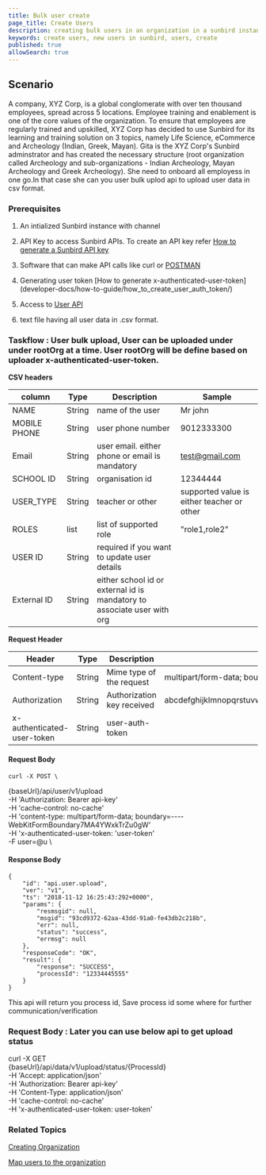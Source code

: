 ```yaml
---
title: Bulk user create
page_title: Create Users
description: creating bulk users in an organization in a sunbird instance
keywords: create users, new users in sunbird, users, create
published: true
allowSearch: true
---
```


## Scenario

A company, XYZ Corp, is a global conglomerate with over ten thousand employees, spread across 5 locations. Employee training and enablement is one of the core values of the organization. To ensure that employees are regularly trained and upskilled, XYZ Corp has decided to use Sunbird for its learning and training solution on 3 topics, namely Life Science, eCommerce and Archeology (Indian, Greek, Mayan). 
Gita is the XYZ Corp's Sunbird adminstrator and has created the necessary structure (root organization called Archeology and sub-organizations - Indian Archeology, Mayan Archeology and Greek Archeology). She need to onboard all employess in one go.In that case she can you user bulk uplod api to upload user data in csv format.

### Prerequisites

1. An intialized Sunbird instance with channel

2. API Key to access Sunbird APIs. To create an API key refer [How to generate a Sunbird API key](developer-docs/how-to-guide/generate_apikey/)
  
3. Software that can make API calls like curl or [POSTMAN](https://www.getpostman.com/docs/v6/postman/api_documentation/intro_to_api_documentation)
4. Generating user token [How to generate x-authenticated-user-token] (developer-docs/how-to-guide/how_to_create_user_auth_token/)

5. Access to [User API](apis/bulkupload/#operation/bulk%20upload%20user%20req1)
6. text file having all user data in .csv format.

### Taskflow : User bulk upload, User can be uploaded under under rootOrg at a time. User rootOrg will be define based on uploader x-authenticated-user-token.
 

**CSV headers**

|     column    |          Type  | Description | Sample |
|---------------|----------------|-----------|--------|
| NAME          | String         | name of the user  | Mr john |
|MOBILE PHONE   | String         | user phone number | 9012333300|
|Email          | String         | user email. either phone or email is mandatory| test@gmail.com |
|SCHOOL ID      | String         | organisation id   | 12344444
|USER_TYPE      | String         | teacher or other  | supported value is either teacher or other
|ROLES          | list           | list of supported role | "role1,role2"
|USER ID        | String         | required if you want to update user details| 
|External ID    | String         | either school id or external id is mandatory to associate user with org 



**Request Header**

|     Header    |          Type         | Description | Sample |
|---------------|------------------------|-----------|--------|
| Content-type | String | Mime type of the request | multipart/form-data; boundary=----WebKitFormBoundary7MA4YWxkTrZu0gW |
| Authorization | String | Authorization key received | abcdefghijklmnopqrstuvwxyzABCDEFGHIJKLMNOPQRSTUVWXYZ1234567890 |
| x-authenticated-user-token | String | user-auth-token


#### Request Body 

    curl -X POST \
  {baseUrl}/api/user/v1/upload \
  -H 'Authorization: Bearer api-key' \
  -H 'cache-control: no-cache' \
  -H 'content-type: multipart/form-data; boundary=----WebKitFormBoundary7MA4YWxkTrZu0gW' \
  -H 'x-authenticated-user-token: 'user-token'\
  -F user=@u \
  

#### Response Body

    {
        "id": "api.user.upload",
        "ver": "v1",
        "ts": "2018-11-12 16:25:43:292+0000",
        "params": {
            "resmsgid": null,
            "msgid": "93cd9372-62aa-43dd-91a0-fe43db2c218b",
            "err": null,
            "status": "success",
            "errmsg": null
        },
        "responseCode": "OK",
        "result": {
            "response": "SUCCESS",
            "processId": "12334445555"
        }
    }

This api will return you process id, Save process id some where for further communication/verification

### Request Body : Later you can use below api to get upload status

   curl -X GET \
  {baseUrl}/api/data/v1/upload/status/{ProcessId} \
  -H 'Accept: application/json' \
  -H 'Authorization: Bearer api-key' \
  -H 'Content-Type: application/json' \
  -H 'cache-control: no-cache' \
  -H 'x-authenticated-user-token: user-token' 
  
### Related Topics

[Creating Organization](developer-docs/how-to-guide/how_to_create_organization)

[Map users to the organization](developer-docs/how-to-guide/how_to_create_org_add_user)

